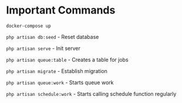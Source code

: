 # Important Commands

`docker-compose up`

`php artisan db:seed` - Reset database

`php artisan serve` - Init server

`php artisan queue:table` - Creates a table for jobs

`php artisan migrate` - Establish migration

`php artisan queue:work` - Starts queue work

`php artisan schedule:work` - Starts calling schedule function regularly